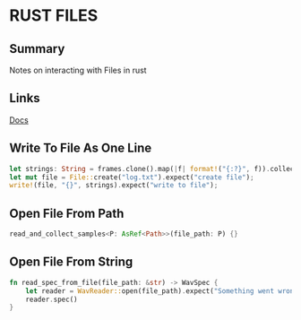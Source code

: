 # RUST FILES

## Summary
Notes on interacting with Files in rust

## Links
[Docs](https://rust-lang-nursery.github.io/rust-cookbook/file/read-write.html)

## Write To File As One Line
```rust
let strings: String = frames.clone().map(|f| format!("{:?}", f)).collect();
let mut file = File::create("log.txt").expect("create file");
write!(file, "{}", strings).expect("write to file");
```

## Open File From Path
```rust
read_and_collect_samples<P: AsRef<Path>>(file_path: P) {}
```

## Open File From String
```rust
fn read_spec_from_file(file_path: &str) -> WavSpec {
    let reader = WavReader::open(file_path).expect("Something went wrong reading the file");
    reader.spec()
}
```
